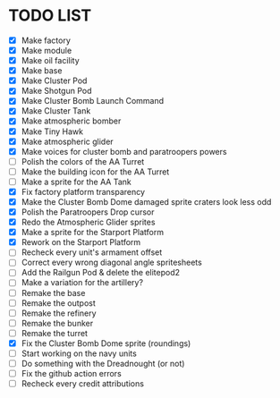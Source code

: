 
# TODO LIST

- [x] Make factory
- [x] Make module
- [x] Make oil facility
- [x] Make base
- [x] Make Cluster Pod
- [x] Make Shotgun Pod
- [x] Make Cluster Bomb Launch Command
- [x] Make Cluster Tank
- [x] Make atmospheric bomber
- [x] Make Tiny Hawk
- [x] Make atmospheric glider
- [x] Make voices for cluster bomb and paratroopers powers
- [ ] Polish the colors of the AA Turret
- [ ] Make the building icon for the AA Turret
- [ ] Make a sprite for the AA Tank
- [x] Fix factory platform transparency
- [x] Make the Cluster Bomb Dome damaged sprite craters look less odd
- [x] Polish the Paratroopers Drop cursor
- [x] Redo the Atmospheric Glider sprites
- [x] Make a sprite for the Starport Platform
- [x] Rework on the Starport Platform
- [ ] Recheck every unit's armament offset
- [ ] Correct every wrong diagonal angle spritesheets
- [ ] Add the Railgun Pod & delete the elitepod2
- [ ] Make a variation for the artillery?
- [ ] Remake the base
- [ ] Remake the outpost
- [ ] Remake the refinery
- [ ] Remake the bunker
- [ ] Remake the turret
- [x] Fix the Cluster Bomb Dome sprite (roundings)
- [ ] Start working on the navy units
- [ ] Do something with the Dreadnought (or not)
- [ ] Fix the github action errors
- [ ] Recheck every credit attributions

